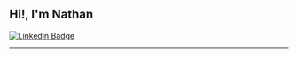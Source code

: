 
## Hi!, I'm Nathan 
[![Linkedin Badge](https://img.shields.io/badge/-Nathan_Atkinson-blue?style=flat-square&logo=Linkedin&logoColor=white&link=https://www.linkedin.com/in/nathan-atkinson-se/)](https://www.linkedin.com/in/nathan-atkinson-se/) 

---------------------------------------------------------------------------------------------------------------------------------------------------------------------------------
